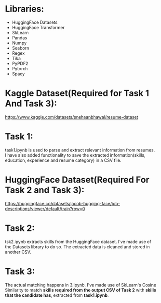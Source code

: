 # Libraries:
- HuggingFace Datasets
- HuggingFace Transformer
- SkLearn
- Pandas
- Numpy
- Seaborn
- Regex
- Tika
- PyPDF2
- Pytorch
- Spacy

# Kaggle Dataset(Required for Task 1 And Task 3):
https://www.kaggle.com/datasets/snehaanbhawal/resume-dataset

# Task 1:
task1.ipynb is used to parse and extract relevant information from resumes. I have also added functionality to save the extracted information(skills, education, experience and resume category) in a CSV file.


# HuggingFace Dataset(Required For Task 2 and Task 3):
https://huggingface.co/datasets/jacob-hugging-face/job-descriptions/viewer/default/train?row=0

# Task 2:
tsk2.ipynb extracts skills from the HuggingFace dataset. I've made use of the Datasets library to do so. The extracted data is cleaned and stored in another CSV.

# Task 3:
The actual matching happens in 3.ipynb. I've made use of SkLearn's Cosine Similarity to match **skills required from the output CSV of Task 2** with **skills that the candidate has**, extracted from
**task1.ipynb**.
